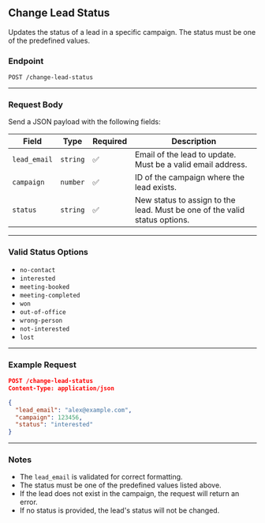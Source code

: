 ## Change Lead Status

Updates the status of a lead in a specific campaign. The status must be one of the predefined values.

### Endpoint

```
POST /change-lead-status
```

---

### Request Body

Send a JSON payload with the following fields:

| Field        | Type     | Required | Description                                                                |
| ------------ | -------- | -------- | -------------------------------------------------------------------------- |
| `lead_email` | `string` | ✅        | Email of the lead to update. Must be a valid email address.                |
| `campaign`   | `number` | ✅        | ID of the campaign where the lead exists.                                  |
| `status`     | `string` | ✅        | New status to assign to the lead. Must be one of the valid status options. |

---

### Valid Status Options

* `no-contact`
* `interested`
* `meeting-booked`
* `meeting-completed`
* `won`
* `out-of-office`
* `wrong-person`
* `not-interested`
* `lost`

---

### Example Request

```json
POST /change-lead-status
Content-Type: application/json

{
  "lead_email": "alex@example.com",
  "campaign": 123456,
  "status": "interested"
}
```

---

### Notes

* The `lead_email` is validated for correct formatting.
* The status must be one of the predefined values listed above.
* If the lead does not exist in the campaign, the request will return an error.
* If no status is provided, the lead's status will not be changed.
